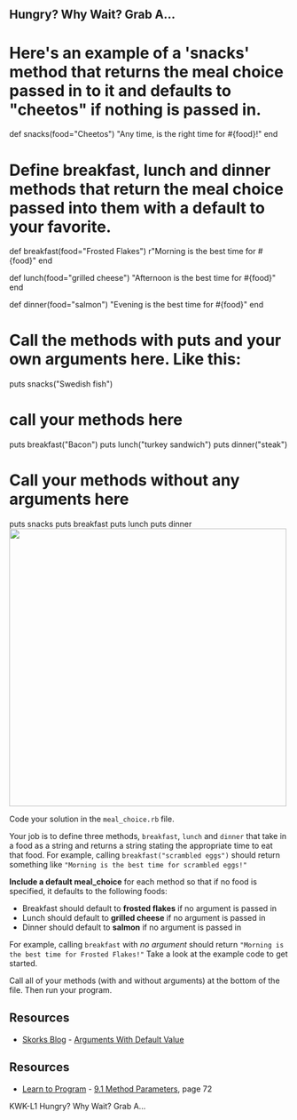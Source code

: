## Hungry? Why Wait? Grab A...
# Here's an example of a 'snacks' method that returns the meal choice passed in to it and defaults to "cheetos" if nothing is passed in.
def snacks(food="Cheetos")
  "Any time, is the right time for #{food}!"
end

# Define breakfast, lunch and dinner methods that return the meal choice passed into them with a default to your favorite.
def breakfast(food="Frosted Flakes")
  r"Morning is the best time for #{food}"
end

def lunch(food="grilled cheese")
  "Afternoon is the best time for #{food}"
end

def dinner(food="salmon")
  "Evening is the best time for #{food}"
end



# Call the methods with puts and your own arguments here. Like this:
puts snacks("Swedish fish")


# call your methods here
puts breakfast("Bacon")
puts lunch("turkey sandwich")
puts dinner("steak")

# Call your methods without any arguments here
puts snacks
puts breakfast
puts lunch
puts dinner
<img src="https://s3.amazonaws.com/after-school-assets/snacks.jpg" width="500">

Code your solution in the `meal_choice.rb` file. 

Your job is to define three methods, `breakfast`, `lunch` and `dinner` that take in a food as a string and returns a string stating the appropriate time to eat that food. For example, calling `breakfast("scrambled eggs")` should return something like `"Morning is the best time for scrambled eggs!"`

**Include a default meal_choice** for each method so that if no food is specified, it defaults to the following foods:

- Breakfast should default to **frosted flakes** if no argument is passed in
- Lunch should default to **grilled cheese** if no argument is passed in
- Dinner should default to **salmon** if no argument is passed in


For example, calling `breakfast` with _no argument_ should return `"Morning is the best time for Frosted Flakes!"` Take a look at the example code to get started. 

Call all of your methods (with and without arguments) at the bottom of the file. Then run your program.

## Resources
* [Skorks Blog](http://www.skorks.com/) - [Arguments With Default Value](http://www.skorks.com/2009/08/method-arguments-in-ruby/)
## Resources
* [Learn to Program](http://books.flatironschool.com/books/43?page=72) - [9.1 Method Parameters](http://books.flatironschool.com/books/43?page=72), page 72

<p data-visibility='hidden'>KWK-L1 Hungry? Why Wait? Grab A...</p>
